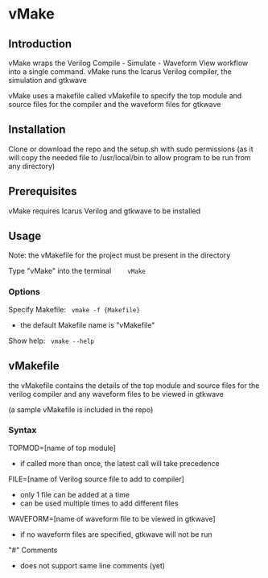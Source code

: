 # vMake
## Introduction

vMake wraps the Verilog Compile - Simulate - Waveform View workflow into a single command. vMake runs the Icarus Verilog compiler, the simulation and gtkwave 

vMake uses a makefile called vMakefile to specify the top module and source files for the compiler and the waveform files for gtkwave


## Installation
Clone or download the repo and the setup.sh with sudo permissions (as it will copy the needed file to /usr/local/bin to allow program to be run from any directory)

## Prerequisites
vMake requires Icarus Verilog and gtkwave to be installed 

## Usage
Note: the vMakefile for the project must be present in the directory

Type "vMake" into the terminal 
```    vMake```

### Options
Specify Makefile:
``` vmake -f {Makefile}```
- the default Makefile name is "vMakefile"

Show help:
``` vmake --help```

## vMakefile
the vMakefile contains the details of the top module and source files for the verilog compiler and any waveform files to be viewed in gtkwave

(a sample vMakefile is included in the repo)

### Syntax
TOPMOD=[name of top module]
 - if called more than once, the latest call will take precedence

FILE=[name of Verilog source file to add to compiler]
 - only 1 file can be added at a time
 - can be used multiple times to add different files

WAVEFORM=[name of waveform file to be viewed in gtkwave]
 - if no waveform files are specified, gtkwave will not be run

 "#" Comments
 - does not support same line comments (yet)
